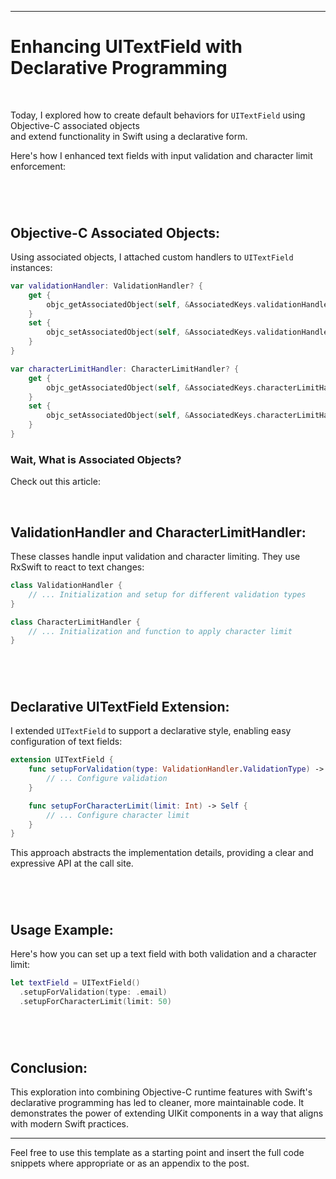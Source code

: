

---

# Enhancing UITextField with Declarative Programming

<br/>

Today, I explored how to create default behaviors for `UITextField` using Objective-C associated objects <br/>
and extend functionality in Swift using a declarative form.  <br/>

Here's how I enhanced text fields with input validation and character limit enforcement: <br/>

#

<br/>

## Objective-C Associated Objects:

Using associated objects, I attached custom handlers to `UITextField` instances:

```swift
var validationHandler: ValidationHandler? {
    get {
        objc_getAssociatedObject(self, &AssociatedKeys.validationHandler) as? ValidationHandler
    }
    set {
        objc_setAssociatedObject(self, &AssociatedKeys.validationHandler, newValue, .OBJC_ASSOCIATION_RETAIN_NONATOMIC)
    }
}

var characterLimitHandler: CharacterLimitHandler? {
    get {
        objc_getAssociatedObject(self, &AssociatedKeys.characterLimitHandler) as? CharacterLimitHandler
    }
    set {
        objc_setAssociatedObject(self, &AssociatedKeys.characterLimitHandler, newValue, .OBJC_ASSOCIATION_RETAIN_NONATOMIC)
    }
}
```

### Wait, What is Associated Objects?
Check out this article: 

<br/>

## ValidationHandler and CharacterLimitHandler:

These classes handle input validation and character limiting. They use RxSwift to react to text changes:

```swift
class ValidationHandler {
    // ... Initialization and setup for different validation types
}

class CharacterLimitHandler {
    // ... Initialization and function to apply character limit
}
```

#

<br/>

## Declarative UITextField Extension:

I extended `UITextField` to support a declarative style, enabling easy configuration of text fields:

```swift
extension UITextField {
    func setupForValidation(type: ValidationHandler.ValidationType) -> Self {
        // ... Configure validation
    }

    func setupForCharacterLimit(limit: Int) -> Self {
        // ... Configure character limit
    }
}
```

This approach abstracts the implementation details, providing a clear and expressive API at the call site.

#

<br/>

## Usage Example:

Here's how you can set up a text field with both validation and a character limit:

```swift
let textField = UITextField()
  .setupForValidation(type: .email)
  .setupForCharacterLimit(limit: 50)
```

#

<br/>

## Conclusion:

This exploration into combining Objective-C runtime features with Swift's declarative programming has led to cleaner, more maintainable code. It demonstrates the power of extending UIKit components in a way that aligns with modern Swift practices.

--- 

Feel free to use this template as a starting point and insert the full code snippets where appropriate or as an appendix to the post.
